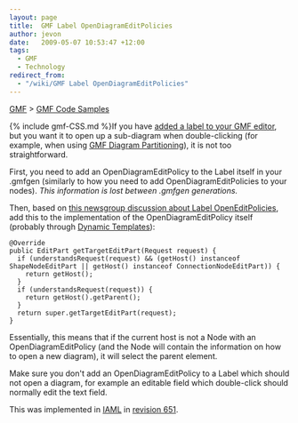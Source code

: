```yaml
---
layout: page
title:  GMF Label OpenDiagramEditPolicies
author: jevon
date:   2009-05-07 10:53:47 +12:00
tags:
  - GMF
  - Technology
redirect_from:
  - "/wiki/GMF Label OpenDiagramEditPolicies"
---
```


[GMF](GMF.md) > [GMF Code Samples](GMF_Code_Samples.md)

{% include gmf-CSS.md %}If you have [added a label to your GMF editor](Adding_a_Custom_Label_in_GMF.md), but you want it to open up a sub-diagram when double-clicking (for example, when using [GMF Diagram Partitioning](GMF_Diagram_Partitioning.md)), it is not too straightforward.

First, you need to add an OpenDiagramEditPolicy to the Label itself in your .gmfgen (similarly to how you need to add OpenDiagramEditPolicies to your nodes). _This information is lost between .gmfgen generations._

Then, based on <a href="http://dev.eclipse.org/newslists/news.eclipse.modeling.gmf/msg08170.html">this newsgroup discussion about Label OpenEditPolicies</a>, add this to the implementation of the OpenDiagramEditPolicy itself (probably through [Dynamic Templates](Dynamic_Templates.md)):

```
@Override
public EditPart getTargetEditPart(Request request) {
  if (understandsRequest(request) && (getHost() instanceof ShapeNodeEditPart || getHost() instanceof ConnectionNodeEditPart)) {
    return getHost();
  }
  if (understandsRequest(request)) {
    return getHost().getParent();
  }
  return super.getTargetEditPart(request);
}
```

Essentially, this means that if the current host is not a Node with an OpenDiagramEditPolicy (and the Node will contain the information on how to open a new diagram), it will select the parent element.

Make sure you don't add an OpenDiagramEditPolicy to a Label which should not open a diagram, for example an editable field which double-click should normally edit the text field.

This was implemented in [IAML](IAML.md) in <a href="http://code.google.com/p/iaml/source/detail?r=651">revision 651</a>.
